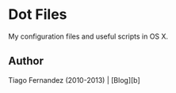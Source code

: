 # Dot Files

My configuration files and useful scripts in OS X.


## Author

Tiago Fernandez (2010-2013) | [Blog][b]

[t]: http://blog.tiagofernandez.com/
